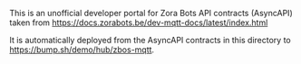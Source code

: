 This is an unofficial developer portal for Zora Bots API contracts (AsyncAPI) taken from <https://docs.zorabots.be/dev-mqtt-docs/latest/index.html>

It is automatically deployed from the AsyncAPI contracts in this directory to <https://bump.sh/demo/hub/zbos-mqtt>.
